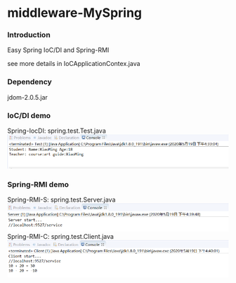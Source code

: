 # middleware-MySpring
### Introduction
Easy Spring IoC/DI and Spring-RMI

see more details in IoCApplicationContex.java
### Dependency
jdom-2.0.5.jar
### IoC/DI demo
Spring-IocDI: spring.test.Test.java
![image](https://github.com/Condor-G/middleware-MySpring/blob/master/images/img1.png)
### Spring-RMI demo
Spring-RMI-S: spring.test.Server.java
![img](https://github.com/Condor-G/middleware-MySpring/blob/master/images/img2.png)
Spring-RMI-C: spring.test.Client.java
![img](https://github.com/Condor-G/middleware-MySpring/blob/master/images/img3.png)
